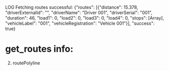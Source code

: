 LOG Fetching routes successful: {"routes": [{"distance": 15.378, "driverExternalId": "", "driverName": "Driver 001", "driverSerial": "001", "duration": 46, "load1": 0, "load2": 0, "load3": 0, "load4": 0, "stops": [Array], "vehicleLabel": "001", "vehicleRegistration": "Vehicle 001"}], "success": true}

# get_routes info:

<!-- 1. routes:

   - distance(km);
   - duration(m);
   - driverName -->
<!--
     stops:
     - "scheduledAtDt" -->

2. routePolyline
